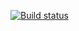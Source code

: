 [![Build status](https://ci.appveyor.com/api/projects/status/jtqajcfj5jb5wy0r?svg=true)](https://ci.appveyor.com/project/Dimonstratos/patterns-task1)
